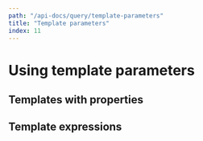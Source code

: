 ```yaml
---
path: "/api-docs/query/template-parameters"
title: "Template parameters"
index: 11
---
```


# Using template parameters

## Templates with properties

## Template expressions